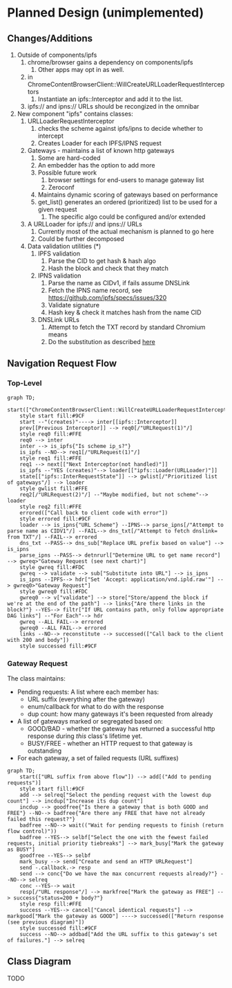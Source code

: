 # Planned Design (unimplemented)

## Changes/Additions

1. Outside of components/ipfs
   1. chrome/browser gains a dependency on components/ipfs
      1. Other apps may opt in as well.
   2. in ChromeContentBrowserClient::WillCreateURLLoaderRequestInterceptors
      1. Instantiate an ipfs::Interceptor and add it to the list.
   3. ipfs:// and ipns:// URLs should be recongized in the omnibar
2. New component "ipfs" contains classes:
   1. URLLoaderRequestInterceptor
      1. checks the scheme against ipfs/ipns to decide whether to intercept
      2. Creates Loader for each IPFS/IPNS request
   2. Gateways - maintains a list of known http gateways
      1. Some are hard-coded
      2. An embedder has the option to add more
      3. Possible future work
         1. browser settings for end-users to manage gateway list
         2. Zeroconf
      4. Maintains dynamic scoring of gateways based on performance
      5. get_list() generates an ordered (prioritized) list to be used for a given request
         1. The specific algo could be configured and/or extended
   3. A URLLoader for ipfs:// and ipns:// URLs
      1. Currently most of the actual mechanism is planned to go here
      2. Could be further decomposed
   4. Data validation utilities (*)
      1. IPFS validation
         1. Parse the CID to get hash & hash algo
         2. Hash the block and check that they match
      2. IPNS validation
         1. Parse the name as CIDv1, if fails assume DNSLink
         2. Fetch the IPNS name record, see https://github.com/ipfs/specs/issues/320
         3. Validate signature
         4. Hash key & check it matches hash from the name CID
      4. DNSLink URLs
         1. Attempt to fetch the TXT record by standard Chromium means
         2. Do the substitution as described [here](http://chomp:8080/ipfs/bafybeidkrrsdauzr6lfkfr7so625myv7njbzvkptrrj2a4ir4ejlg3sieu/concepts/dnslink/#resolve-dnslink-name)

## Navigation Request Flow

### Top-Level
```mermaid
graph TD;
    start(["ChromeContentBrowserClient::WillCreateURLLoaderRequestInterceptors()"])
    style start fill:#9CF
    start --"(creates)"----> inter[[ipfs::Interceptor]]
    prev[[Previous Interceptor]] --> req0[/"URLRequest(1)"/]
    style req0 fill:#FFE
    req0 --> inter
    inter --> is_ipfs{"Is scheme ip_s?"}
    is_ipfs --NO--> req1[/"URLRequest(1)"/]
    style req1 fill:#FFE
    req1 --> next[["Next Interceptor(not handled)"]]
    is_ipfs --"YES (creates)"--> loader[["ipfs::Loader(URLLoader)"]]
    state[["ipfs::InterRequestState"]] --> gwlist[/"Prioritized list of gateways"/] --> loader
    style gwlist fill:#FFE
    req2[/"URLRequest(2)"/] --"Maybe modified, but not scheme"--> loader
    style req2 fill:#FFE
    errored(["Call back to client code with error"])
    style errored fill:#9CF
    loader --> is_ipns{"URL Scheme"} --IPNS--> parse_ipns[/"Attempt to parse name as CIDV1"/] --FAIL--> dns_txt[/"Attempt to fetch dnslink= from TXT"/] --FAIL--> errored
    dns_txt --PASS--> dns_sub["Replace URL prefix based on value"] --> is_ipns
    parse_ipns --PASS--> detnrurl["Determine URL to get name record"] --> gwreq>"Gateway Request (see next chart)"]
    style gwreq fill:#FDC
    gwreq --> validate --> sub["Substitute into URL"] --> is_ipns
    is_ipns --IPFS--> hdr["Set 'Accept: application/vnd.ipld.raw'"] --> gwreq0>"Gateway Request"]
    style gwreq0 fill:#FDC
    gwreq0 --> v["validate"] --> store["Store/append the block if we're at the end of the path"] --> links{"Are there links in the block?"} --YES--> filtr["If URL contains path, only follow appropriate DAG links"] --"For Each"--> hdr
    gwreq --ALL FAIL--> errored
    gwreq0 --ALL FAIL--> errored
    links --NO--> reconstitute --> successed(["Call back to the client with 200 and body"])
    style successed fill:#9CF    
 ```

### Gateway Request

The class maintains:
* Pending requests: A list where each member has:
  * URL suffix (everything after the gateway)
  * enum/callback for what to do with the response
  * dup count: how many gateways it's been requested from already
* A list of gateways marked or segregated based on:
  * GOOD/BAD - whether the gateway has returned a successful http response during _this_ class's lifetime yet.
  * BUSY/FREE - whether an HTTP request to that gateway is outstanding
* For each gateway, a set of failed requests (URL suffixes)

```mermaid
graph TD;
    start(["URL suffix from above flow"]) --> add[("Add to pending requests")]
    style start fill:#9CF
    add --> selreq["Select the pending request with the lowest dup count"] --> incdup["Increase its dup count"] 
    incdup --> goodfree{"Is there a gateway that is both GOOD and FREE"} --NO--> badfree{"Are there any FREE that have not already failed this request?"} 
    badfree --NO--> wait(("Wait for pending requests to finish (return flow control)"))
    badfree --YES--> selbf["Select the one with the fewest failed requests, initial priority tiebreaks"] --> mark_busy["Mark the gateway as BUSY"]
    goodfree --YES--> selbf
    mark_busy --> send["Create and send an HTTP URLRequest"]
    send -.callback.-> resp
    send --> conc{"Do we have the max concurrent requests already?"} --NO--> selreq
    conc --YES--> wait
    resp[/"URL response"/] --> markfree["Mark the gateway as FREE"] --> success{"status=200 + body?"} 
    style resp fill:#FFE
    success --YES--> cancel["Cancel identical requests"] --> markgood["Mark the gateway as GOOD"] ----> successed(["Return response (see previous diagram)"])
    style successed fill:#9CF
    success --NO--> addbad["Add the URL suffix to this gateway's set of failures."] --> selreq
```

## Class Diagram

TODO
